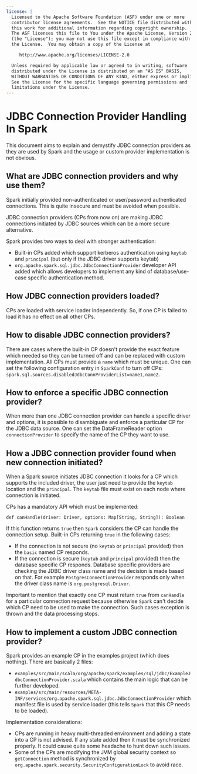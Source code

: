 ```yaml
---
license: |
  Licensed to the Apache Software Foundation (ASF) under one or more
  contributor license agreements.  See the NOTICE file distributed with
  this work for additional information regarding copyright ownership.
  The ASF licenses this file to You under the Apache License, Version 2.0
  (the "License"); you may not use this file except in compliance with
  the License.  You may obtain a copy of the License at

     http://www.apache.org/licenses/LICENSE-2.0

  Unless required by applicable law or agreed to in writing, software
  distributed under the License is distributed on an "AS IS" BASIS,
  WITHOUT WARRANTIES OR CONDITIONS OF ANY KIND, either express or implied.
  See the License for the specific language governing permissions and
  limitations under the License.
---
```


# JDBC Connection Provider Handling In Spark

This document aims to explain and demystify JDBC connection providers as they are used by Spark
and the usage or custom provider implementation is not obvious.

## What are JDBC connection providers and why use them?

Spark initially provided non-authenticated or user/password authenticated connections.
This is quite insecure and must be avoided when possible.

JDBC connection providers (CPs from now on) are making JDBC connections initiated by JDBC sources
which can be a more secure alternative.

Spark provides two ways to deal with stronger authentication:
* Built-in CPs added which support kerberos authentication using `keytab` and `principal` (but only if the JDBC driver supports keytab)
* `org.apache.spark.sql.jdbc.JdbcConnectionProvider` developer API added which allows developers
  to implement any kind of database/use-case specific authentication method.

## How JDBC connection providers loaded?

CPs are loaded with service loader independently. So, if one CP is failed to load it has no
effect on all other CPs.

## How to disable JDBC connection providers?

There are cases where the built-in CP doesn't provide the exact feature which needed
so they can be turned off and can be replaced with custom implementation. All CPs must provide a `name`
which must be unique. One can set the following configuration entry in `SparkConf` to turn off CPs:
`spark.sql.sources.disabledJdbcConnProviderList=name1,name2`.

## How to enforce a specific JDBC connection provider?

When more than one JDBC connection provider can handle a specific driver and options, it is possible to
disambiguate and enforce a particular CP for the JDBC data source. One can set the DataFrameReader
option `connectionProvider` to specify the name of the CP they want to use.

## How a JDBC connection provider found when new connection initiated?

When a Spark source initiates JDBC connection it looks for a CP which supports the included driver,
the user just need to provide the `keytab` location and the `principal`. The `keytab` file must exist
on each node where connection is initiated.

CPs has a mandatory API which must be implemented:

`def canHandle(driver: Driver, options: Map[String, String]): Boolean`

If this function returns `true` then `Spark` considers the CP can handle the connection setup.
Built-in CPs returning `true` in the following cases:
* If the connection is not secure (no `keytab` or `principal` provided) then the `basic` named CP responds.
* If the connection is secure (`keytab` and `principal` provided) then the database specific CP responds.
  Database specific providers are checking the JDBC driver class name and the decision is made based
  on that. For example `PostgresConnectionProvider` responds only when the driver class name is `org.postgresql.Driver`.

Important to mention that exactly one CP must return `true` from `canHandle` for a particular connection
request because otherwise `Spark` can't decide which CP need to be used to make the connection.
Such cases exception is thrown and the data processing stops.

## How to implement a custom JDBC connection provider?

Spark provides an example CP in the examples project (which does nothing).
There are basically 2 files:
* `examples/src/main/scala/org/apache/spark/examples/sql/jdbc/ExampleJdbcConnectionProvider.scala`
  which contains the main logic that can be further developed.
* `examples/src/main/resources/META-INF/services/org.apache.spark.sql.jdbc.JdbcConnectionProvider`
  which manifest file is used by service loader (this tells `Spark` that this CP needs to be loaded).

Implementation considerations:
* CPs are running in heavy multi-threaded environment and adding a state into a CP is not advised.
  If any state added then it must be synchronized properly. It could cause quite some headache to
  hunt down such issues.
* Some of the CPs are modifying the JVM global security context so `getConnection` method is
  synchronized by `org.apache.spark.security.SecurityConfigurationLock` to avoid race.
